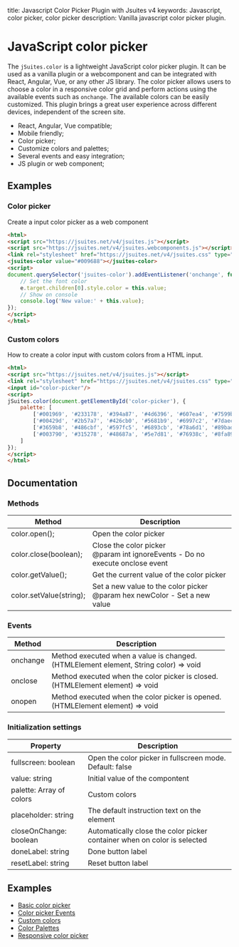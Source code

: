 title: Javascript Color Picker Plugin with Jsuites v4
keywords: Javascript, color picker, color picker
description: Vanilla javascript color picker plugin.

JavaScript color picker
=======================

The `jSuites.color` is a lightweight JavaScript color picker plugin. It can be used as a vanilla plugin or a webcomponent and can be integrated with React, Angular, Vue, or any other JS library. The color picker allows users to choose a color in a responsive color grid and perform actions using the available events such as `onchange`. The available colors can be easily customized. This plugin brings a great user experience across different devices, independent of the screen site.

* React, Angular, Vue compatible;
* Mobile friendly;
* Color picker;
* Customize colors and palettes;
* Several events and easy integration;
* JS plugin or web component;

Examples
--------

  

### Color picker

Create a input color picker as a web component

```html
<html>
<script src="https://jsuites.net/v4/jsuites.js"></script>
<script src="https://jsuites.net/v4/jsuites.webcomponents.js"></script>
<link rel="stylesheet" href="https://jsuites.net/v4/jsuites.css" type="text/css" />
<jsuites-color value="#009688"></jsuites-color>
<script>
document.querySelector('jsuites-color').addEventListener('onchange', function(e) {
    // Set the font color
    e.target.children[0].style.color = this.value;
    // Show on console
    console.log('New value:' + this.value);
});
</script>
</html>
```
  
  

### Custom colors

How to create a color input with custom colors from a HTML input.  

```html
<html>
<script src="https://jsuites.net/v4/jsuites.js"></script>
<link rel="stylesheet" href="https://jsuites.net/v4/jsuites.css" type="text/css" />
<input id="color-picker"/>
<script>
jSuites.color(document.getElementById('color-picker'), {
    palette: [
        ['#001969', '#233178', '#394a87', '#4d6396', '#607ea4', '#7599b3' ],
        ['#00429d', '#2b57a7', '#426cb0', '#5681b9', '#6997c2', '#7daeca' ],
        ['#3659b8', '#486cbf', '#597fc5', '#6893cb', '#78a6d1', '#89bad6' ],
        ['#003790', '#315278', '#48687a', '#5e7d81', '#76938c', '#8fa89a' ],
    ]
});
</script>
</html>
```
  
  

Documentation
-------------

### Methods

| Method | Description |
| --- | --- |
| color.open(); | Open the color picker |
| color.close(boolean); | Close the color picker  <br>@param int ignoreEvents - Do no execute onclose event |
| color.getValue(); | Get the current value of the color picker |
| color.setValue(string); | Set a new value to the color picker  <br>@param hex newColor - Set a new value |

  
  

### Events

| Method | Description |
| --- | --- |
| onchange | Method executed when a value is changed.  <br>(HTMLElement element, String color) => void |
| onclose | Method executed when the color picker is closed.  <br>(HTMLElement element) => void |
| onopen | Method executed when the color picker is opened.  <br>(HTMLElement element) => void |

  
  

### Initialization settings

| Property | Description |
| --- | --- |
| fullscreen: boolean | Open the color picker in fullscreen mode. Default: false |
| value: string | Initial value of the compontent |
| palette: Array of colors | Custom colors |
| placeholder: string | The default instruction text on the element |
| closeOnChange: boolean | Automatically close the color picker container when on color is selected |
| doneLabel: string | Done button label |
| resetLabel: string | Reset button label |

  
  

Examples
--------

* [Basic color picker](/docs/v4/color-picker/basic)
* [Color picker Events](/docs/v4/color-picker/events)
* [Custom colors](/docs/v4/color-picker/custom-colors)
* [Color Palettes](/docs/v4/color-picker/color-palettes)
* [Responsive color picker](/docs/v4/color-picker/mobile)
